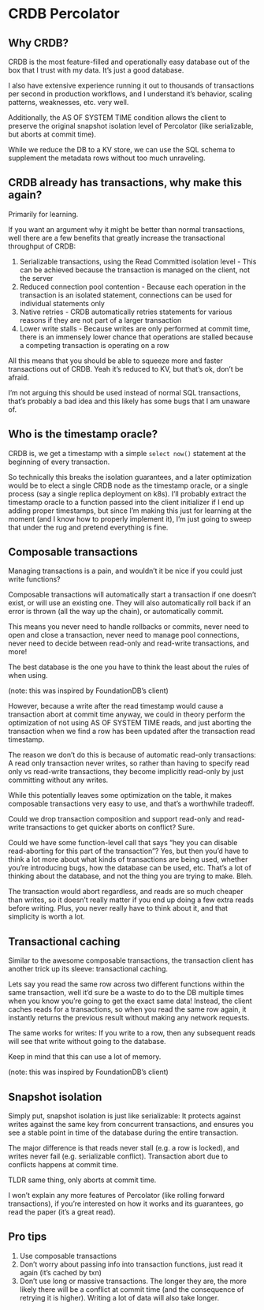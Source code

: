 # CRDB Percolator

## Why CRDB?

CRDB is the most feature-filled and operationally easy database out of the box that I trust with my data. It’s just a good database.

I also have extensive experience running it out to thousands of transactions per second in production workflows, and I understand it’s behavior, scaling patterns, weaknesses, etc. very well.

Additionally, the AS OF SYSTEM TIME condition allows the client to preserve the original snapshot isolation level of Percolator (like serializable, but aborts at commit time).

While we reduce the DB to a KV store, we can use the SQL schema to supplement the metadata rows without too much unraveling.

## CRDB already has transactions, why make this again?

Primarily for learning.

If you want an argument why it might be better than normal transactions, well there are a few benefits that greatly increase the transactional throughput of CRDB:

1. Serializable transactions, using the Read Committed isolation level - This can be achieved because the transaction is managed on the client, not the server
2. Reduced connection pool contention - Because each operation in the transaction is an isolated statement, connections can be used for individual statements only
3. Native retries - CRDB automatically retries statements for various reasons if they are not part of a larger transaction
4. Lower write stalls - Because writes are only performed at commit time, there is an immensely lower chance that operations are stalled because a competing transaction is operating on a row

All this means that you should be able to squeeze more and faster transactions out of CRDB. Yeah it’s reduced to KV, but that’s ok, don’t be afraid.

I’m not arguing this should be used instead of normal SQL transactions, that’s probably a bad idea and this likely has some bugs that I am unaware of.

## Who is the timestamp oracle?

CRDB is, we get a timestamp with a simple `select now()` statement at the beginning of every transaction.

So technically this breaks the isolation guarantees, and a later optimization would be to elect a single CRDB node as the timestamp oracle, or a single process (say a single replica deployment on k8s). I’ll probably extract the timestamp oracle to a function passed into the client initializer if I end up adding proper timestamps, but since I’m making this just for learning at the moment (and I know how to properly implement it), I’m just going to sweep that under the rug and pretend everything is fine.

## Composable transactions

Managing transactions is a pain, and wouldn’t it be nice if you could just write functions?

Composable transactions will automatically start a transaction if one doesn’t exist, or will use an existing one. They will also automatically roll back if an error is thrown (all the way up the chain), or automatically commit.

This means you never need to handle rollbacks or commits, never need to open and close a transaction, never need to manage pool connections, never need to decide between read-only and read-write transactions, and more!

The best database is the one you have to think the least about the rules of when using.

(note: this was inspired by FoundationDB’s client)

However, because a write after the read timestamp would cause a transaction abort at commit time anyway, we could in theory perform the optimization of not using AS OF SYSTEM TIME reads, and just aborting the transaction when we find a row has been updated after the transaction read timestamp.

The reason we don’t do this is because of automatic read-only transactions: A read only transaction never writes, so rather than having to specify read only vs read-write transactions, they become implicitly read-only by just committing without any writes.

While this potentially leaves some optimization on the table, it makes composable transactions very easy to use, and that’s a worthwhile tradeoff.

Could we drop transaction composition and support read-only and read-write transactions to get quicker aborts on conflict? Sure.

Could we have some function-level call that says “hey you can disable read-aborting for this part of the transaction”? Yes, but then you’d have to think a lot more about what kinds of transactions are being used, whether you’re introducing bugs, how the database can be used, etc. That’s a lot of thinking about the database, and not the thing you are trying to make. Bleh.

The transaction would abort regardless, and reads are so much cheaper than writes, so it doesn’t really matter if you end up doing a few extra reads before writing. Plus, you never really have to think about it, and that simplicity is worth a lot.

## Transactional caching

Similar to the awesome composable transactions, the transaction client has another trick up its sleeve: transactional caching.

Lets say you read the same row across two different functions within the same transaction, well it’d sure be a waste to do to the DB multiple times when you know you’re going to get the exact same data! Instead, the client caches reads for a transactions, so when you read the same row again, it instantly returns the previous result without making any network requests.

The same works for writes: If you write to a row, then any subsequent reads will see that write without going to the database.

Keep in mind that this can use a lot of memory.

(note: this was inspired by FoundationDB’s client)

## Snapshot isolation

Simply put, snapshot isolation is just like serializable: It protects against writes against the same key from concurrent transactions, and ensures you see a stable point in time of the database during the entire transaction.

The major difference is that reads never stall (e.g. a row is locked), and writes never fail (e.g. serializable conflict). Transaction abort due to conflicts happens at commit time.

TLDR same thing, only aborts at commit time.

I won’t explain any more features of Percolator (like rolling forward transactions), if you’re interested on how it works and its guarantees, go read the paper (it’s a great read).

## Pro tips

1. Use composable transactions
2. Don’t worry about passing info into transaction functions, just read it again (it’s cached by txn)
3. Don’t use long or massive transactions. The longer they are, the more likely there will be a conflict at commit time (and the consequence of retrying it is higher). Writing a lot of data will also take longer.